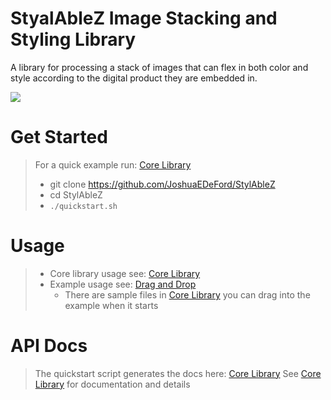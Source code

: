 # StyalAbleZ Image Stacking and Styling Library

A library for processing a stack of images that can flex in both color and style according to the digital product they are embedded in.

![](/image/splash.png?raw=true)

# Get Started

> For a quick example run: [Core Library](core)
> * git clone https://github.com/JoshuaEDeFord/StylAbleZ
> * cd StylAbleZ
> * `./quickstart.sh`

# Usage

> * Core library usage see: [Core Library](core/README.md)
> * Example usage see: [Drag and Drop](dnd/README.md)
>   * There are sample files in [Core Library](examples/sample_images)  you can drag into the example when it starts
 
# API Docs
> The quickstart script generates the docs here: [Core Library](core/docs/@stylizablez/core/0.1.0/index.htmll)
> See [Core Library](core) for documentation and details
